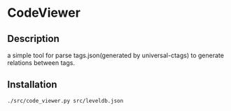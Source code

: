 # CodeViewer

## Description

a simple tool for parse tags.json(generated by universal-ctags) to generate relations between tags.

## Installation

```bash
./src/code_viewer.py src/leveldb.json
```

